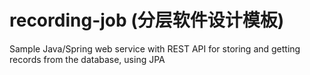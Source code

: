 # recording-job (分层软件设计模板)
Sample Java/Spring web service with REST API for storing and getting records from the database, using JPA

